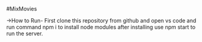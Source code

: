 #MixMovies

->How to Run- First clone this repository from github and open vs code and run command npm i to install node modules after installing use npm start to run the server.
